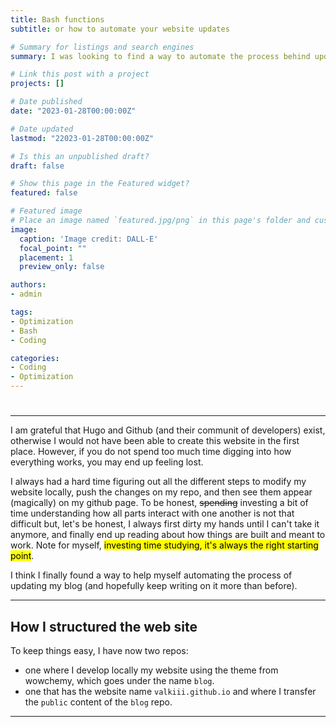 ```yaml
---
title: Bash functions
subtitle: or how to automate your website updates

# Summary for listings and search engines
summary: I was looking to find a way to automate the process behind updating my site, and I found one.

# Link this post with a project
projects: []

# Date published
date: "2023-01-28T00:00:00Z"

# Date updated
lastmod: "22023-01-28T00:00:00Z"

# Is this an unpublished draft?
draft: false

# Show this page in the Featured widget?
featured: false

# Featured image
# Place an image named `featured.jpg/png` in this page's folder and customize its options here.
image:
  caption: 'Image credit: DALL-E'
  focal_point: ""
  placement: 1
  preview_only: false

authors:
- admin

tags:
- Optimization
- Bash
- Coding

categories:
- Coding
- Optimization
---
```


#
---

I am grateful that Hugo and Github (and their communit of developers) exist, otherwise I would not have been able to create this website in the first place. However, if you do not spend too much time digging into how everything works, you may end up feeling lost.

I always had a hard time figuring out all the different steps to modify my website locally, push the changes on my repo, and then see them appear (magically) on my github page. To be honest, ~~spending~~ investing a bit of time understanding how all parts interact with one another is not that difficult but, let's be honest, I always first dirty my hands until I can't take it anymore, and finally end up reading about how things are built and meant to work. Note for myself, <mark>investing time studying, it's always the right starting point</mark>.

I think I finally found a way to help myself automating the process of updating my blog (and hopefully keep writing on it more than before). 

---
## How I structured the web site

To keep things easy, I have now two repos:
- one where I develop locally my website using the theme from wowchemy, which goes under the name `blog`.
- one that has the website name `valkiii.github.io` and where I transfer the `public` content of the `blog` repo.


---
